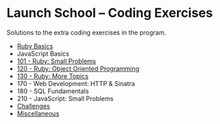 # Launch School – Coding Exercises

Solutions to the extra coding exercises in the program.

* [Ruby Basics](/ruby-basics/README.md)
* JavaScript Basics
* [101 - Ruby: Small Problems](/101/README.md)
* [120 - Ruby: Object Oriented Programming](/120/README.md)
* [130 - Ruby: More Topics](130/README.md)
* 170 - Web Development: HTTP & Sinatra
* 180 - SQL Fundamentals
* 210 - JavaScript: Small Problems
* [Challenges](/challenges/README.md)
* [Miscellaneous](/misc/README.md)
